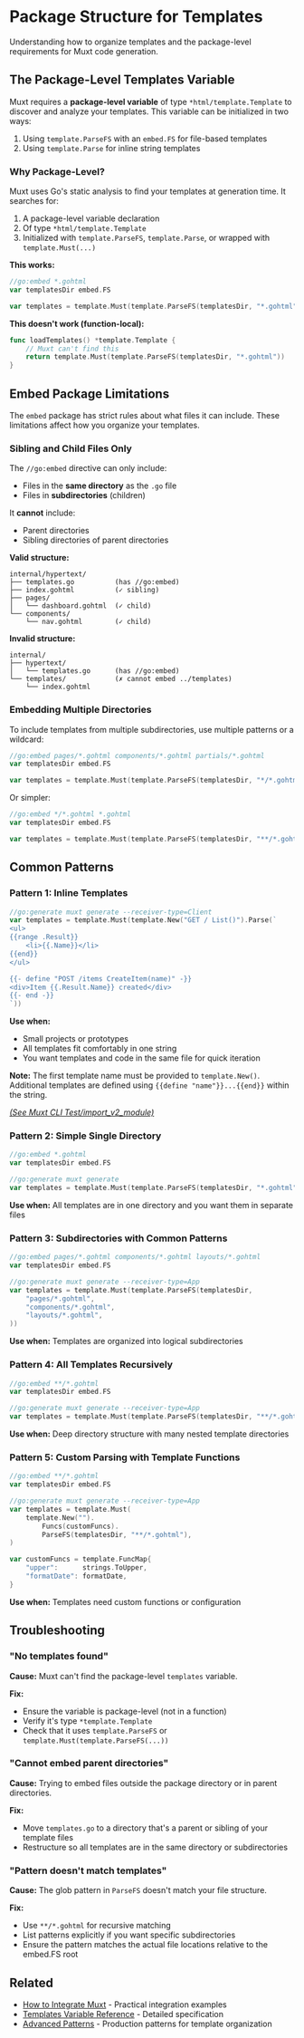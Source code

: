 # Package Structure for Templates

Understanding how to organize templates and the package-level requirements for Muxt code generation.

## The Package-Level Templates Variable

Muxt requires a **package-level variable** of type `*html/template.Template` to discover and analyze your templates.
This variable can be initialized in two ways:
1. Using `template.ParseFS` with an `embed.FS` for file-based templates
2. Using `template.Parse` for inline string templates

### Why Package-Level?

Muxt uses Go's static analysis to find your templates at generation time. It searches for:
1. A package-level variable declaration
2. Of type `*html/template.Template`
3. Initialized with `template.ParseFS`, `template.Parse`, or wrapped with `template.Must(...)`

**This works:**
```go
//go:embed *.gohtml
var templatesDir embed.FS

var templates = template.Must(template.ParseFS(templatesDir, "*.gohtml"))
```

**This doesn't work (function-local):**
```go
func loadTemplates() *template.Template {
    // Muxt can't find this
    return template.Must(template.ParseFS(templatesDir, "*.gohtml"))
}
```

## Embed Package Limitations

The `embed` package has strict rules about what files it can include. These limitations affect how you organize your templates.

### Sibling and Child Files Only

The `//go:embed` directive can only include:
- Files in the **same directory** as the `.go` file
- Files in **subdirectories** (children)

It **cannot** include:
- Parent directories
- Sibling directories of parent directories

**Valid structure:**
```
internal/hypertext/
├── templates.go          (has //go:embed)
├── index.gohtml          (✓ sibling)
├── pages/
│   └── dashboard.gohtml  (✓ child)
└── components/
    └── nav.gohtml        (✓ child)
```

**Invalid structure:**
```
internal/
├── hypertext/
│   └── templates.go      (has //go:embed)
└── templates/            (✗ cannot embed ../templates)
    └── index.gohtml
```

### Embedding Multiple Directories

To include templates from multiple subdirectories, use multiple patterns or a wildcard:

```go
//go:embed pages/*.gohtml components/*.gohtml partials/*.gohtml
var templatesDir embed.FS

var templates = template.Must(template.ParseFS(templatesDir, "*/*.gohtml"))
```

Or simpler:
```go
//go:embed */*.gohtml *.gohtml
var templatesDir embed.FS

var templates = template.Must(template.ParseFS(templatesDir, "**/*.gohtml", "*.gohtml"))
```

## Common Patterns

### Pattern 1: Inline Templates

```go
//go:generate muxt generate --receiver-type=Client
var templates = template.Must(template.New("GET / List()").Parse(`
<ul>
{{range .Result}}
	<li>{{.Name}}</li>
{{end}}
</ul>

{{- define "POST /items CreateItem(name)" -}}
<div>Item {{.Result.Name}} created</div>
{{- end -}}
`))
```

**Use when:**
- Small projects or prototypes
- All templates fit comfortably in one string
- You want templates and code in the same file for quick iteration

**Note:** The first template name must be provided to `template.New()`. Additional templates are defined using `{{define "name"}}...{{end}}` within the string.

*[(See Muxt CLI Test/import_v2_module)](../../cmd/muxt/testdata/import_v2_module.txt)*

### Pattern 2: Simple Single Directory

```go
//go:embed *.gohtml
var templatesDir embed.FS

//go:generate muxt generate
var templates = template.Must(template.ParseFS(templatesDir, "*.gohtml"))
```

**Use when:** All templates are in one directory and you want them in separate files

### Pattern 3: Subdirectories with Common Patterns

```go
//go:embed pages/*.gohtml components/*.gohtml layouts/*.gohtml
var templatesDir embed.FS

//go:generate muxt generate --receiver-type=App
var templates = template.Must(template.ParseFS(templatesDir,
    "pages/*.gohtml",
    "components/*.gohtml",
    "layouts/*.gohtml",
))
```

**Use when:** Templates are organized into logical subdirectories

### Pattern 4: All Templates Recursively

```go
//go:embed **/*.gohtml
var templatesDir embed.FS

//go:generate muxt generate --receiver-type=App
var templates = template.Must(template.ParseFS(templatesDir, "**/*.gohtml"))
```

**Use when:** Deep directory structure with many nested template directories

### Pattern 5: Custom Parsing with Template Functions

```go
//go:embed **/*.gohtml
var templatesDir embed.FS

//go:generate muxt generate --receiver-type=App
var templates = template.Must(
    template.New("").
        Funcs(customFuncs).
        ParseFS(templatesDir, "**/*.gohtml"),
)

var customFuncs = template.FuncMap{
    "upper":      strings.ToUpper,
    "formatDate": formatDate,
}
```

**Use when:** Templates need custom functions or configuration

## Troubleshooting

### "No templates found"

**Cause:** Muxt can't find the package-level `templates` variable.

**Fix:**
- Ensure the variable is package-level (not in a function)
- Verify it's type `*template.Template`
- Check that it uses `template.ParseFS` or `template.Must(template.ParseFS(...))`

### "Cannot embed parent directories"

**Cause:** Trying to embed files outside the package directory or in parent directories.

**Fix:**
- Move `templates.go` to a directory that's a parent or sibling of your template files
- Restructure so all templates are in the same directory or subdirectories

### "Pattern doesn't match templates"

**Cause:** The glob pattern in `ParseFS` doesn't match your file structure.

**Fix:**
- Use `**/*.gohtml` for recursive matching
- List patterns explicitly if you want specific subdirectories
- Ensure the pattern matches the actual file locations relative to the embed.FS root

## Related

- [How to Integrate Muxt](../how-to/integrate-existing-project.md) - Practical integration examples
- [Templates Variable Reference](../reference/templates-variable.md) - Detailed specification
- [Advanced Patterns](advanced-patterns.md) - Production patterns for template organization